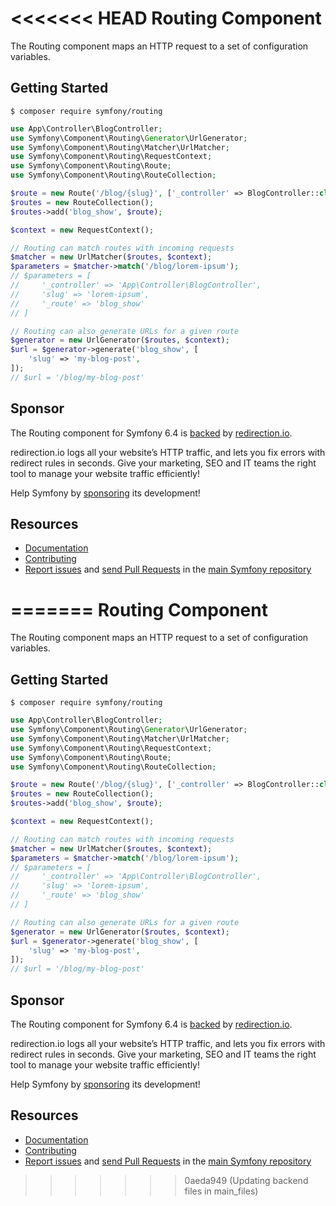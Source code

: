<<<<<<< HEAD
Routing Component
=================

The Routing component maps an HTTP request to a set of configuration variables.

Getting Started
---------------

```
$ composer require symfony/routing
```

```php
use App\Controller\BlogController;
use Symfony\Component\Routing\Generator\UrlGenerator;
use Symfony\Component\Routing\Matcher\UrlMatcher;
use Symfony\Component\Routing\RequestContext;
use Symfony\Component\Routing\Route;
use Symfony\Component\Routing\RouteCollection;

$route = new Route('/blog/{slug}', ['_controller' => BlogController::class]);
$routes = new RouteCollection();
$routes->add('blog_show', $route);

$context = new RequestContext();

// Routing can match routes with incoming requests
$matcher = new UrlMatcher($routes, $context);
$parameters = $matcher->match('/blog/lorem-ipsum');
// $parameters = [
//     '_controller' => 'App\Controller\BlogController',
//     'slug' => 'lorem-ipsum',
//     '_route' => 'blog_show'
// ]

// Routing can also generate URLs for a given route
$generator = new UrlGenerator($routes, $context);
$url = $generator->generate('blog_show', [
    'slug' => 'my-blog-post',
]);
// $url = '/blog/my-blog-post'
```

Sponsor
-------

The Routing component for Symfony 6.4 is [backed][1] by [redirection.io][2].

redirection.io logs all your website’s HTTP traffic, and lets you fix errors
with redirect rules in seconds. Give your marketing, SEO and IT teams the
right tool to manage your website traffic efficiently!

Help Symfony by [sponsoring][3] its development!

Resources
---------

 * [Documentation](https://symfony.com/doc/current/routing.html)
 * [Contributing](https://symfony.com/doc/current/contributing/index.html)
 * [Report issues](https://github.com/symfony/symfony/issues) and
   [send Pull Requests](https://github.com/symfony/symfony/pulls)
   in the [main Symfony repository](https://github.com/symfony/symfony)

[1]: https://symfony.com/backers
[2]: https://redirection.io
[3]: https://symfony.com/sponsor
=======
Routing Component
=================

The Routing component maps an HTTP request to a set of configuration variables.

Getting Started
---------------

```
$ composer require symfony/routing
```

```php
use App\Controller\BlogController;
use Symfony\Component\Routing\Generator\UrlGenerator;
use Symfony\Component\Routing\Matcher\UrlMatcher;
use Symfony\Component\Routing\RequestContext;
use Symfony\Component\Routing\Route;
use Symfony\Component\Routing\RouteCollection;

$route = new Route('/blog/{slug}', ['_controller' => BlogController::class]);
$routes = new RouteCollection();
$routes->add('blog_show', $route);

$context = new RequestContext();

// Routing can match routes with incoming requests
$matcher = new UrlMatcher($routes, $context);
$parameters = $matcher->match('/blog/lorem-ipsum');
// $parameters = [
//     '_controller' => 'App\Controller\BlogController',
//     'slug' => 'lorem-ipsum',
//     '_route' => 'blog_show'
// ]

// Routing can also generate URLs for a given route
$generator = new UrlGenerator($routes, $context);
$url = $generator->generate('blog_show', [
    'slug' => 'my-blog-post',
]);
// $url = '/blog/my-blog-post'
```

Sponsor
-------

The Routing component for Symfony 6.4 is [backed][1] by [redirection.io][2].

redirection.io logs all your website’s HTTP traffic, and lets you fix errors
with redirect rules in seconds. Give your marketing, SEO and IT teams the
right tool to manage your website traffic efficiently!

Help Symfony by [sponsoring][3] its development!

Resources
---------

 * [Documentation](https://symfony.com/doc/current/routing.html)
 * [Contributing](https://symfony.com/doc/current/contributing/index.html)
 * [Report issues](https://github.com/symfony/symfony/issues) and
   [send Pull Requests](https://github.com/symfony/symfony/pulls)
   in the [main Symfony repository](https://github.com/symfony/symfony)

[1]: https://symfony.com/backers
[2]: https://redirection.io
[3]: https://symfony.com/sponsor
>>>>>>> 0aeda949 (Updating backend files in main_files)
